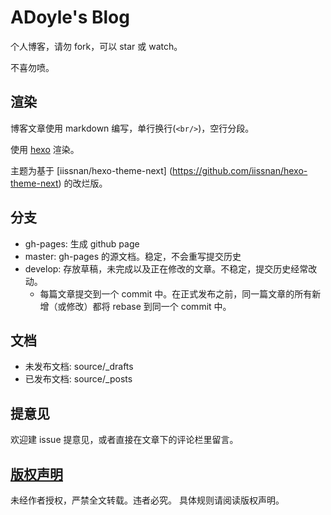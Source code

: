 # ADoyle's Blog
个人博客，请勿 fork，可以 star 或 watch。

不喜勿喷。

## 渲染
博客文章使用 markdown 编写，单行换行(`<br/>`)，空行分段。

使用 [hexo](https://github.com/hexojs/hexo) 渲染。

主题为基于 [iissnan/hexo-theme-next]
(https://github.com/iissnan/hexo-theme-next) 的改烂版。

## 分支
- gh-pages: 生成 github page
- master: gh-pages 的源文档。稳定，不会重写提交历史
- develop: 存放草稿，未完成以及正在修改的文章。不稳定，提交历史经常改动。
  - 每篇文章提交到一个 commit 中。在正式发布之前，同一篇文章的所有新增（或修改）都将 rebase 到同一个 commit 中。

## 文档
- 未发布文档: source/_drafts
- 已发布文档: source/_posts

## 提意见
欢迎建 issue 提意见，或者直接在文章下的评论栏里留言。

## [版权声明](http://adoyle.me/blog/copyright.html)
未经作者授权，严禁全文转载。违者必究。
具体规则请阅读版权声明。
